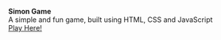**Simon Game**
<br>
A simple and fun game, built using HTML, CSS and JavaScript
<br>
[Play Here!](https://rohits301.github.io/Simon-Game/)